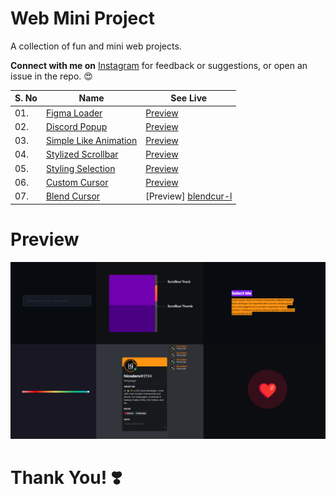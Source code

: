 # Web Mini Project

A collection of fun and mini web projects.

**Connect with me on** [Instagram](https://instagram.com/hi.coders) for feedback or suggestions, or open an issue in the repo. 😍

| S. No | Name                                 | See Live                  |
| ----- | ------------------------------------ | ------------------------- |
| 01.   | [Figma Loader][figma-loader]         | [Preview][figma-loader-l] |
| 02.   | [Discord Popup][discord-pop]         | [Preview][discord-pop-l]  |
| 03.   | [Simple Like Animation][simple-like] | [Preview][simple-like-l]  |
| 04.   | [Stylized Scrollbar][style-scroll]   | [Preview][style-scroll-l] |
| 05.   | [Styling Selection][selection]       | [Preview][selection-l]    |
| 06.   | [Custom Cursor][cursor]              | [Preview][cursor-l]       |
| 07.   | [Blend Cursor][blendcur]             | [Preview] [blendcur-l]    |

[figma-loader]: https://github.com/hicodersofficial/mini-web-projects/tree/main/figma-loader
[figma-loader-l]: https://codepen.io/hicoders/pen/ExEPqyb
[discord-pop]: https://github.com/hicodersofficial/mini-web-projects/tree/main/discord-profile-popup
[discord-pop-l]: https://codepen.io/hicoders/pen/poLZbdb
[simple-like]: https://github.com/hicodersofficial/mini-web-projects/tree/main/simple-like-animation
[simple-like-l]: https://codepen.io/hicoders/pen/XWEBJRx
[style-scroll]: https://github.com/hicodersofficial/mini-web-projects/tree/main/scrollbar-style
[style-scroll-l]: https://codepen.io/hicoders/pen/LYdgOrj
[selection]: https://github.com/hicodersofficial/mini-web-projects/tree/main/selection-style
[selection-l]: https://codepen.io/hicoders/pen/KKoYBbX
[cursor]: https://github.com/hicodersofficial/mini-web-projects/tree/main/custom-cursor
[cursor-l]: https://codepen.io/hicoders/pen/YzaoGEP
[blendcur]: https://github.com/hicodersofficial/mini-web-projects/tree/main/cursor-blend-effect
[blendcur-l]: https://codepen.io/hicoders/pen/MWXagRL

# Preview

![](/preview.png)

# **Thank You!** ❣️
